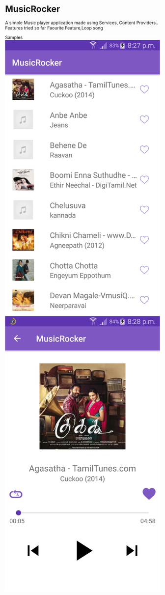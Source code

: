 # MusicRocker
A simple Music player application made using Services, Content Providers.. Features tried so far Faourite Feature,Loop song

Samples
![ScreenShot 1](screenshot_1.png?raw=true "Song Browse Activity")
![ScreenShot 2](screenshot_2.png?raw=true "Play Song Activity")
